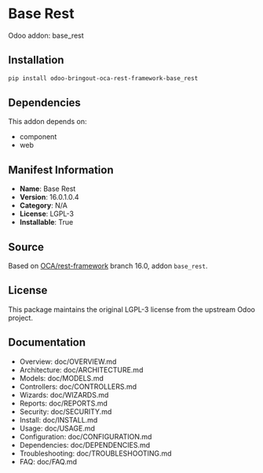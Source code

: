 # Base Rest

Odoo addon: base_rest

## Installation

```bash
pip install odoo-bringout-oca-rest-framework-base_rest
```

## Dependencies

This addon depends on:
- component
- web

## Manifest Information

- **Name**: Base Rest
- **Version**: 16.0.1.0.4
- **Category**: N/A
- **License**: LGPL-3
- **Installable**: True

## Source

Based on [OCA/rest-framework](https://github.com/OCA/rest-framework) branch 16.0, addon `base_rest`.

## License

This package maintains the original LGPL-3 license from the upstream Odoo project.

## Documentation

- Overview: doc/OVERVIEW.md
- Architecture: doc/ARCHITECTURE.md
- Models: doc/MODELS.md
- Controllers: doc/CONTROLLERS.md
- Wizards: doc/WIZARDS.md
- Reports: doc/REPORTS.md
- Security: doc/SECURITY.md
- Install: doc/INSTALL.md
- Usage: doc/USAGE.md
- Configuration: doc/CONFIGURATION.md
- Dependencies: doc/DEPENDENCIES.md
- Troubleshooting: doc/TROUBLESHOOTING.md
- FAQ: doc/FAQ.md

